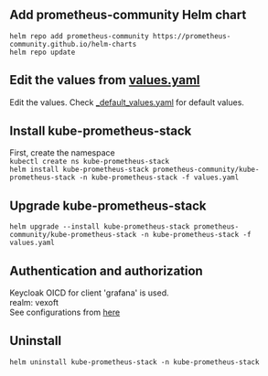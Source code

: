 ## Add prometheus-community Helm chart 
`helm repo add prometheus-community https://prometheus-community.github.io/helm-charts`<br>
`helm repo update`

## Edit the values from [values.yaml](./values.yaml)
Edit the values. Check [_default_values.yaml](./_default_values.yaml) for default values.

## Install kube-prometheus-stack
First, create the namespace<br>
`kubectl create ns kube-prometheus-stack`<br> 
`helm install kube-prometheus-stack prometheus-community/kube-prometheus-stack -n kube-prometheus-stack -f values.yaml`

## Upgrade kube-prometheus-stack
`helm upgrade --install kube-prometheus-stack prometheus-community/kube-prometheus-stack -n kube-prometheus-stack -f values.yaml`

## Authentication and authorization
Keycloak OICD for client 'grafana' is used.<br>
realm: vexoft<br>
See configurations from [here](../keycloak-client-exports/grafana.json)

## Uninstall
`helm uninstall kube-prometheus-stack -n kube-prometheus-stack`